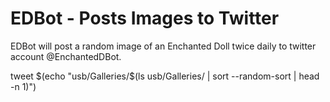 # EDBot - Posts Images to Twitter
EDBot will post a random image of an Enchanted Doll twice daily to twitter account @EnchantedDBot.

tweet $(echo "usb/Galleries/$(ls usb/Galleries/ | sort --random-sort | head -n 1)")

